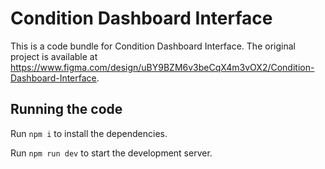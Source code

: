 
  # Condition Dashboard Interface

  This is a code bundle for Condition Dashboard Interface. The original project is available at https://www.figma.com/design/uBY9BZM6v3beCqX4m3vOX2/Condition-Dashboard-Interface.

  ## Running the code

  Run `npm i` to install the dependencies.

  Run `npm run dev` to start the development server.
  